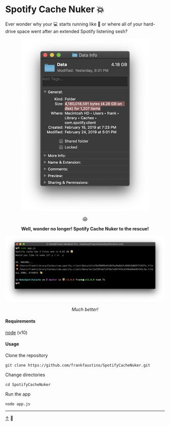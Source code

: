 # <a name="0"></a>Spotify Cache Nuker 💥

Ever wonder why your 💻 starts running like 💩 or where all of your hard-drive space went after an extended Spotify listening sesh?

<div align="center">
  <img src="1.png" width="400px" />
  <p>😱</p>
  <p><strong>Well, wonder no longer! Spotify Cache Nuker to the rescue!</strong></p>
  <img src="2.png" />
  <p><em>Much better!</em></p>
</div>

#### Requirements

[node](https://nodejs.org) (v10)

#### Usage

Clone the repository
```
git clone https://github.com/frankfaustino/SpotifyCacheNuker.git
```

Change directories
```
cd SpotifyCacheNuker
```

Run the app
```
node app.js
```

<hr>

[↑](#0) 👋
